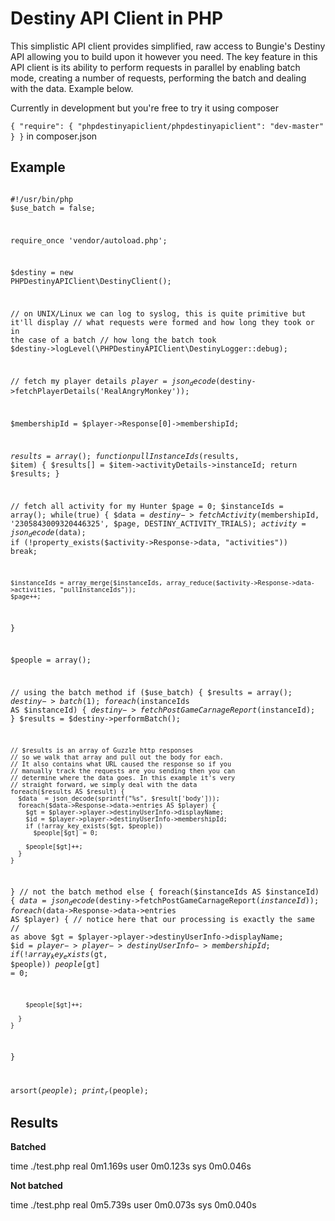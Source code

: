 Destiny API Client in PHP
=========================

This simplistic API client provides simplified, raw access to Bungie's Destiny API 
allowing you to build upon it however you need. The key feature in this API client is 
its ability to perform requests in parallel by enabling batch mode, creating a
number of requests, performing the batch and dealing with the data. Example below.

Currently in development but you're free to try it using composer

`
{
    "require": {
        "phpdestinyapiclient/phpdestinyapiclient": "dev-master"
    }
}
`
in composer.json

Example
-------

<code>
#!/usr/bin/php
<?php
  // displayes number of times a player has played with or against
  // another player
  
  $use_batch = false;

  require_once 'vendor/autoload.php';

  $destiny = new PHPDestinyAPIClient\DestinyClient(<your Bungie API key>);

  // on UNIX/Linux we can log to syslog, this is quite primitive but it'll display
  // what requests were formed and how long they took or in the case of a batch
  // how long the batch took
  $destiny->logLevel(\PHPDestinyAPIClient\DestinyLogger::debug);
  
  // fetch my player details
  $player = json_decode($destiny->fetchPlayerDetails('RealAngryMonkey'));
  
  $membershipId = $player->Response[0]->membershipId;
  
  $results = array();
  function pullInstanceIds($results, $item) {
    $results[] = $item->activityDetails->instanceId;
    return $results;
  }

  // fetch all activity for my Hunter
  $page = 0;
  $instanceIds = array();
  while(true) {
    $data = $destiny->fetchActivity($membershipId, '2305843009320446325', $page, DESTINY_ACTIVITY_TRIALS);
    $activity = json_decode($data);
    if (!property_exists($activity->Response->data, "activities"))
      break;

    $instanceIds = array_merge($instanceIds, array_reduce($activity->Response->data->activities, "pullInstanceIds"));
    $page++;
  }

  $people = array();

  // using the batch method
  if ($use_batch) {
    $results = array();
    $destiny->batch(1);
    foreach($instanceIds AS $instanceId) {
      $destiny->fetchPostGameCarnageReport($instanceId);
    }
    $results = $destiny->performBatch(); 


    // $results is an array of Guzzle http responses
    // so we walk that array and pull out the body for each.
    // It also contains what URL caused the response so if you 
    // manually track the requests are you sending then you can
    // determine where the data goes. In this example it's very 
    // straight forward, we simply deal with the data
    foreach($results AS $result) {
      $data  = json_decode(sprintf("%s", $result['body']));
      foreach($data->Response->data->entries AS $player) {
        $gt = $player->player->destinyUserInfo->displayName;
        $id = $player->player->destinyUserInfo->membershipId;
        if (!array_key_exists($gt, $people))
          $people[$gt] = 0;

        $people[$gt]++;
      }
    }
  }
  // not the batch method
  else {
    foreach($instanceIds AS $instanceId) {
      $data = json_decode($destiny->fetchPostGameCarnageReport($instanceId));
      foreach($data->Response->data->entries AS $player) {
        // notice here that our processing is exactly the same
        // as above
        $gt = $player->player->destinyUserInfo->displayName;
        $id = $player->player->destinyUserInfo->membershipId;
        if (!array_key_exists($gt, $people))
          $people[$gt] = 0;

        $people[$gt]++;

      }
    }
  }

  arsort($people);
  print_r($people);
</code>



Results
-------

**Batched**

time ./test.php
real	0m1.169s
user	0m0.123s
sys	0m0.046s


**Not batched**

time ./test.php
real	0m5.739s
user	0m0.073s
sys	0m0.040s